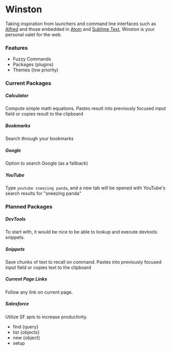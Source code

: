 # Winston

Taking inspiration from launchers and command line interfaces such as [Alfred](http://www.alfredapp.com/) and those embedded in [Atom](https://atom.io/) and [Sublime Text](http://www.sublimetext.com/), Winston is your personal valet for the web.

### Features

* Fuzzy Commands
* Packages (plugins)
* Themes (low priority)

### Current Packages

##### Calculator

Compute simple math equations. Pastes result into previously focused input field or copies result to the clipboard

##### Bookmarks

Search through your bookmarks

##### Google

Option to search Google (as a fallback)

##### YouTube

Type `youtube sneezing panda`, and a new tab will be opened with YouTube's search results for "sneezing panda"

### Planned Packages

##### DevTools

To start with, it would be nice to be able to lookup and execute devtools snippets.

##### Snippets

Save chunks of text to recall on command. Pastes into previously focused input field or copies text to the clipboard

##### Current Page Links

Follow any link on current page.

##### Salesforce

Utilize SF apis to increase productivity.

* find {query}
* list {objects}
* new {object}
* setup
